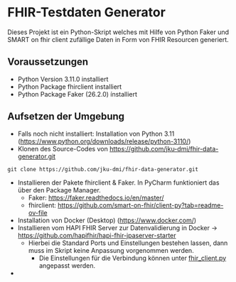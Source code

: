 # FHIR-Testdaten Generator
Dieses Projekt ist ein Python-Skript welches mit Hilfe von Python Faker und SMART on fhir client zufällige Daten in Form von FHIR Resourcen generiert.

## Voraussetzungen
- Python Version 3.11.0 installiert
- Python Package fhirclient installiert
- Python Package Faker (26.2.0) ínstalliert

## Aufsetzen der Umgebung
- Falls noch nicht installiert: Installation von Python 3.11 (https://www.python.org/downloads/release/python-3110/)
- Klonen des Source-Codes von https://github.com/jku-dmi/fhir-data-generator.git
```
git clone https://github.com/jku-dmi/fhir-data-generator.git
```
- Installieren der Pakete fhirclient & Faker. In PyCharm funktioniert das über den Package Manager. 
  - Faker: https://faker.readthedocs.io/en/master/
  - fhirclient: https://github.com/smart-on-fhir/client-py?tab=readme-ov-file
- Installation von Docker (Desktop) (https://www.docker.com/)
- Installieren vom HAPI FHIR Server zur Datenvalidierung in Docker -> https://github.com/hapifhir/hapi-fhir-jpaserver-starter
  - Hierbei die Standard Ports und Einstellungen bestehen lassen, dann muss im Skript keine Anpassung vorgenommen werden.
    - Die Einstellungen für die Verbindung können unter [fhir_client.py](helpers/coding/fhir_client.py) angepasst werden.
- 
